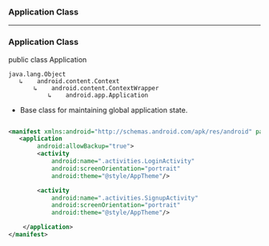 ### Application Class

------------------------------------------------

### Application Class

public class Application 

```
java.lang.Object
   ↳	android.content.Context
 	   ↳	android.content.ContextWrapper
 	 	   ↳	android.app.Application
```

* Base class for maintaining global application state.

```xml

<manifest xmlns:android="http://schemas.android.com/apk/res/android" package="com.fuji.fujisdk">
   <application
        android:allowBackup="true">
        <activity
            android:name=".activities.LoginActivity"
            android:screenOrientation="portrait"
            android:theme="@style/AppTheme"/>

        <activity
            android:name=".activities.SignupActivity"
            android:screenOrientation="portrait"
            android:theme="@style/AppTheme"/>

    </application>
</manifest>
```
